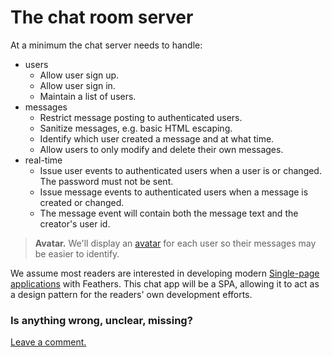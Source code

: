 # The chat room server

At a minimum the chat server needs to handle:

- users
    - Allow user sign up.
    - Allow user sign in.
    - Maintain a list of users.
- messages
    - Restrict message posting to authenticated users.
    - Sanitize messages, e.g. basic HTML escaping.
    - Identify which user created a message and at what time.
    - Allow users to only modify and delete their own messages.
- real-time
    - Issue user events to authenticated users when a user is  or changed.
    The password must not be sent.
    - Issue message events to authenticated users when a message is created or changed.
    - The message event will contain both the message text and the creator's user id.

> **Avatar.** We'll display an
[avatar](http://techterms.com/definition/avatar)
for each user so their messages may be easier to identify.

We assume most readers are interested in developing modern
[Single-page applications](https://en.wikipedia.org/wiki/Single-page_application)
with Feathers. This chat app will be a SPA, allowing it to act as a design pattern 
for the readers' own development efforts.

### Is anything wrong, unclear, missing?
[Leave a comment.](https://github.com/feathersjs/feathers-guide/issues/new?title=Comment:Chat-Server-Readme&body=Comment:Chat-Server-Readme)
